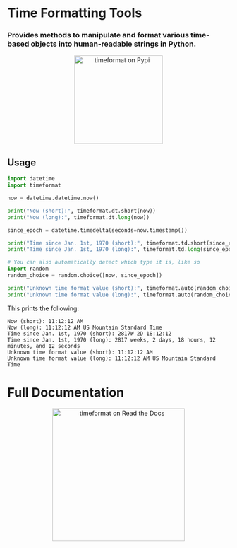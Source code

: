 # Time Formatting Tools
### Provides methods to manipulate and format various time-based objects into human-readable strings in Python.

<p align="center"><a href="https://pypi.org/project/timeformat/"><img src="https://pypi.org/static/images/logo-large.9f732b5f.svg" width="200px" alt="timeformat on Pypi"></a></p>

## Usage
```python
import datetime
import timeformat

now = datetime.datetime.now()

print("Now (short):", timeformat.dt.short(now))
print("Now (long):", timeformat.dt.long(now))

since_epoch = datetime.timedelta(seconds=now.timestamp())

print("Time since Jan. 1st, 1970 (short):", timeformat.td.short(since_epoch))
print("Time since Jan. 1st, 1970 (long):", timeformat.td.long(since_epoch))

# You can also automatically detect which type it is, like so
import random
random_choice = random.choice([now, since_epoch])

print("Unknown time format value (short):", timeformat.auto(random_choice))
print("Unknown time format value (long):", timeformat.auto(random_choice, long=True))
```
This prints the following:
```
Now (short): 11:12:12 AM
Now (long): 11:12:12 AM US Mountain Standard Time
Time since Jan. 1st, 1970 (short): 2817W 2D 18:12:12
Time since Jan. 1st, 1970 (long): 2817 weeks, 2 days, 18 hours, 12 minutes, and 12 seconds
Unknown time format value (short): 11:12:12 AM
Unknown time format value (long): 11:12:12 AM US Mountain Standard Time
```

# Full Documentation
<p align="center"><a href="https://timeformat.readthedocs.io/en/latest/index.html"><img src="https://brand-guidelines.readthedocs.org/_images/logo-wordmark-vertical-dark.png" width="300px" alt="timeformat on Read the Docs"></a></p>
